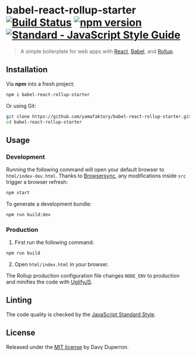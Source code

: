 # babel-react-rollup-starter [![Build Status](https://travis-ci.org/yamafaktory/babel-react-rollup-starter.svg?branch=master)](https://travis-ci.org/yamafaktory/babel-react-rollup-starter) [![npm version](https://img.shields.io/npm/v/babel-react-rollup-starter.svg?style=flat)](https://www.npmjs.com/package/babel-react-rollup-starter) [![Standard - JavaScript Style Guide](https://img.shields.io/badge/code%20style-standard-brightgreen.svg)](http://standardjs.com/)


> A simple boilerplate for web apps with [React](https://facebook.github.io/react/), [Babel](http://babeljs.io/), and [Rollup](http://rollupjs.org/).

## Installation

Via **npm** into a fresh project:

```sh
npm i babel-react-rollup-starter
```

Or using Git:

```sh
git clone https://github.com/yamafaktory/babel-react-rollup-starter.git
cd babel-react-rollup-starter
```

## Usage

### Development

Running the following command will open your default browser to `html/index-dev.html`. Thanks to [Browsersync](https://www.browsersync.io/), any modifications inside `src` trigger a browser refresh:

```sh
npm start
```

To generate a development bundle:

```sh
npm run build:dev
```

### Production

1. First run the following command:

 ```sh
 npm run build
 ```

2. Open `html/index.html` in your browser.

The Rollup production configuration file changes `NODE_ENV` to production and minifies the code with [UglifyJS](http://lisperator.net/uglifyjs/).

## Linting

The code quality is checked by the [JavaScript Standard Style](http://standardjs.com/).

## License

Released under the [MIT license](https://opensource.org/licenses/MIT) by Davy Duperron.
